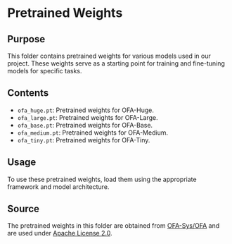 # Pretrained Weights

## Purpose
This folder contains pretrained weights for various models used in our project. These weights serve as a starting point for training and fine-tuning models for specific tasks.

## Contents
- `ofa_huge.pt`: Pretrained weights for OFA-Huge.
- `ofa_large.pt`: Pretrained weights for OFA-Large.
- `ofa_base.pt`: Pretrained weights for OFA-Base.
- `ofa_medium.pt`: Pretrained weights for OFA-Medium.
- `ofa_tiny.pt`: Pretrained weights for OFA-Tiny.

## Usage
To use these pretrained weights, load them using the appropriate framework and model architecture.

## Source
The pretrained weights in this folder are obtained from [OFA-Sys/OFA](https://github.com/OFA-Sys/OFA/blob/main/checkpoints.md) and are used under [Apache License 2.0](https://github.com/OFA-Sys/OFA/blob/main/LICENSE).
